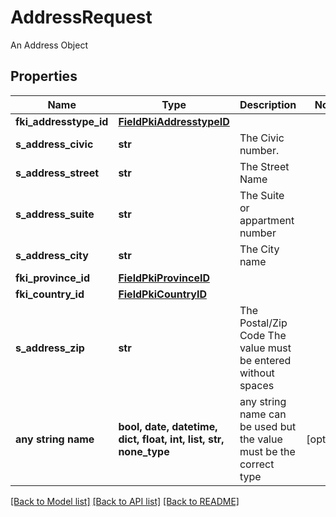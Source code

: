 # AddressRequest

An Address Object

## Properties
Name | Type | Description | Notes
------------ | ------------- | ------------- | -------------
**fki_addresstype_id** | [**FieldPkiAddresstypeID**](FieldPkiAddresstypeID.md) |  | 
**s_address_civic** | **str** | The Civic number. | 
**s_address_street** | **str** | The Street Name | 
**s_address_suite** | **str** | The Suite or appartment number | 
**s_address_city** | **str** | The City name | 
**fki_province_id** | [**FieldPkiProvinceID**](FieldPkiProvinceID.md) |  | 
**fki_country_id** | [**FieldPkiCountryID**](FieldPkiCountryID.md) |  | 
**s_address_zip** | **str** | The Postal/Zip Code  The value must be entered without spaces | 
**any string name** | **bool, date, datetime, dict, float, int, list, str, none_type** | any string name can be used but the value must be the correct type | [optional]

[[Back to Model list]](../README.md#documentation-for-models) [[Back to API list]](../README.md#documentation-for-api-endpoints) [[Back to README]](../README.md)


